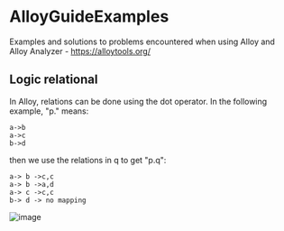 # AlloyGuideExamples
Examples and solutions to problems encountered when using Alloy and Alloy Analyzer - https://alloytools.org/ 





## Logic relational 
In Alloy, relations can be done using the dot operator. In the following example, "p." means:
```
a->b
a->c
b->d
```
then we use the relations in q to get "p.q":
```
a-> b ->c,c
a-> b ->a,d
a-> c ->c,c
b-> d -> no mapping
```

![image](https://user-images.githubusercontent.com/63869574/231190713-a14c6de8-0afd-4ec6-8998-fb808af42a5e.jpeg)
